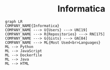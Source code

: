 <h1 align="center">Informatica</h1>

```mermaid
graph LR
COMPANY_NAME{Informatica}
COMPANY_NAME ---> U{Users} ---> UN[19]
COMPANY_NAME ---> R{Repositories} ---> RN[175]
COMPANY_NAME ---> G{Gists} ---> GN[84]
COMPANY_NAME ---> ML{Most Used<br>Languages}
ML --> Python
ML --> JavaScript
ML --> Dockerfile
ML --> Java
ML --> HTML
```
